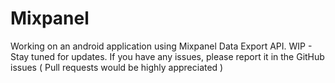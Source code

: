 Mixpanel
========
Working on an android application using Mixpanel Data Export API. 
WIP - Stay tuned for updates. 
If you have any issues, please report it in the GitHub issues ( Pull requests would be highly appreciated ) 
